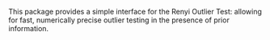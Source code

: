 This package provides a simple interface for the Renyi Outlier Test: allowing for fast, numerically precise outlier testing in the presence of prior information.
